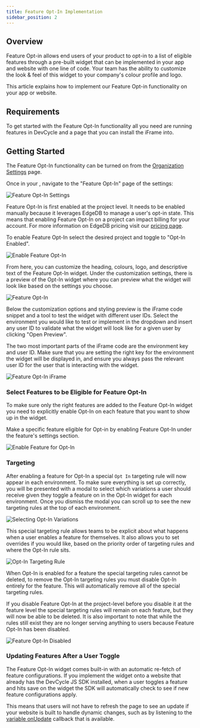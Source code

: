 ```yaml
---
title: Feature Opt-In Implementation
sidebar_position: 2
---
```


## Overview

Feature Opt-in allows end users of your product to opt-in to a list of eligible features through a pre-built widget that can be implemented in your app and website with one line of code. Your team has the ability to customize the look & feel of this widget to your company's colour profile and logo. 

This article explains how to implement our Feature Opt-in functionality on your app or website. 

## Requirements

To get started with the Feature Opt-In functionality all you need are running features in DevCycle and a page that you can install the iFrame into.

## Getting Started

The Feature Opt-In functionality can be turned on from the [Organization Settings](https://app.devcycle.com/r/optIn) page.

Once in your , navigate to the "Feature Opt-In" page of the settings:

![Feature Opt-In Settings](/oct-22-2022-feature-opt-in-1.png)

Feature Opt-In is first enabled at the project level. It needs to be enabled manually because it leverages EdgeDB to manage a user's opt-in state. This means that enabling Feature Opt-In on a project can impact billing for your account. For more information on EdgeDB pricing visit our [pricing page](https://devcycle.com/pricing).

To enable Feature Opt-In select the desired project and toggle to "Opt-In Enabled".

![Enable Feature Opt-In](/oct-22-2022-feature-opt-in-2.png)

From here, you can customize the heading, colours, logo, and descriptive text of the Feature Opt-In widget. Under the customization settings, there is a preview of the Opt-In widget where you can preview what the widget will look like based on the settings you choose.

![Feature Opt-In](/oct-22-2022-feature-opt-in-3.png)

 Below the customization options and styling preview is the iFrame code snippet and a tool to test the widget with different user IDs. Select the environment you would like to test or implement in the dropdown and insert any user ID to validate what the widget will look like for a given user by clicking "Open Preview".
 
 The two most important parts of the iFrame code are the environment key and user ID. Make sure that you are setting the right key for the environment the widget will be displayed in, and ensure you always pass the relevant user ID for the user that is interacting with the widget.

![Feature Opt-In iFrame](/oct-22-2022-feature-opt-in-4.png)

### Select Features to be Eligible for Feature Opt-In

To make sure only the right features are added to the Feature Opt-In widget you need to explicitly enable Opt-In on each feature that you want to show up in the widget.

Make a specific feature eligible for Opt-in by enabling Feature Opt-In under the feature's settings section.

![Enable Feature for Opt-In](/oct-22-2022-feature-opt-in-5.png)

### Targeting

After enabling a feature for Opt-In a special `Opt In` targeting rule will now appear in each environment. To make sure everything is set up correctly, you will be presented with a modal to select which variations a user should receive given they toggle a feature on in the Opt-In widget for each environment. Once you dismiss the modal you can scroll up to see the new targeting rules at the top of each environment.

![Selecting Opt-In Variations](/oct-22-2022-feature-opt-in-7.png)

This special targeting rule allows teams to be explicit about what happens when a user enables a feature for themselves. It also allows you to set overrides if you would like, based on the priority order of targeting rules and where the Opt-In rule sits.

![Opt-In Targeting Rule](/oct-7-2022-feature-opt-in-6.png)

When Opt-In is enabled for a feature the special targeting rules cannot be deleted, to remove the Opt-In targeting rules you must disable Opt-In entirely for the feature. This will automatically remove all of the special targeting rules.

If you disable Feature Opt-In at the project-level before you disable it at the feature level the special targeting rules will remain on each feature, but they will now be able to be deleted. It is also important to note that while the rules still exist they are no longer serving anything to users because Feature Opt-In has been disabled.

![Feature Opt-In Disabled](/oct-22-2022-feature-opt-in-8.png)

### Updating Features After a User Toggle

The Feature Opt-In widget comes built-in with an automatic re-fetch of feature configurations. If you implement the widget onto a website that already has the DevCycle JS SDK installed, when a user toggles a feature and hits save on the widget the SDK will automatically check to see if new feature configurations apply.

This means that users will not have to refresh the page to see an update if your website is built to handle dynamic changes, such as by listening to the [variable onUpdate](https://docs.devcycle.com/docs/sdk/client-side-sdks/javascript#grabbing-variable-values) callback that is available.